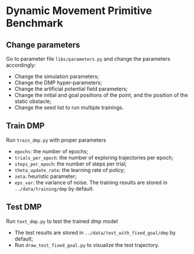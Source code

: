 # Dynamic Movement Primitive Benchmark

## Change parameters

Go to parameter file `libs/parameters.py` and change the parameters accordingly:
- Change the simulation parameters;
- Change the DMP hyper-parameters;
- Change the artificial potential field parameters;
- Change the initial and goal positions of the point, and the position of the static obstacle;
- Change the seed list to run multiple trainings.

## Train DMP

Run `train_dmp.py` with proper parameters
- `epochs`: the number of epochs;
- `trials_per_epoch`: the number of exploring trajectories per epoch;
- `steps_per_epoch`: the number of steps per trial;
- `theta_update_rate`: the learning rate of policy;
- `zeta`: heuristic parameter;
- `eps_var`: the variance of noise.
The training results are stored in `../data/training/dmp` by default.

## Test DMP

Run `text_dmp.py` to test the trained dmp model
- The test results are stored in `../data/test_with_fixed_goal/dmp` by default;
- Run `draw_test_fixed_goal.py` to visualize the test trajectory.
